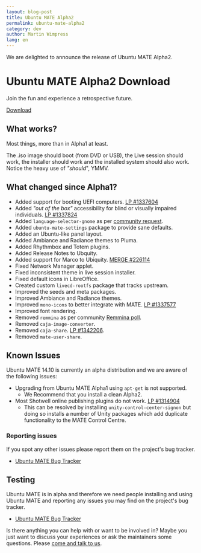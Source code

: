 ```yaml
---
layout: blog-post
title: Ubuntu MATE Alpha2
permalink: ubuntu-mate-alpha2
category: dev
author: Martin Wimpress
lang: en
---
```


We are delighted to announce the release of Ubuntu MATE Alpha2.

<div class="bs-component">
    <div class="jumbotron">
        <h1>Ubuntu MATE Alpha2 Download</h1>
        <p>Join the fun and experience a retrospective future.</p>
        <a href="/utopic/" class="btn btn-primary btn-lg">Download</a>
        </p>
    </div>
</div>

## What works?

Most things, more than in Alpha1 at least.

The .iso image should boot (from DVD or USB), the Live session should
work, the installer should work and the installed system should also
work. Notice the heavy use of *"should*", YMMV.

## What changed since Alpha1?

  * Added support for booting UEFI computers. [LP #1337604](https://bugs.launchpad.net/ubuntu-mate/+bug/1337604)
  * Added *"out of the box"* accessibility for blind or visually impaired individuals. [LP #1337824](https://bugs.launchpad.net/ubuntu-mate/+bug/1337824)
  * Added `language-selector-gnome` as per [community request](https://plus.google.com/104108115467526996500/posts/5gmt5y4893m).
  * Added `ubuntu-mate-settings` package to provide sane defaults.
  * Added an Ubuntu-like panel layout.
  * Added Ambiance and Radiance themes to Pluma.
  * Added Rhythmbox and Totem plugins.
  * Added Release Notes to Ubquity.
  * Added support for Marco to Ubiquity. [MERGE #226114](https://code.launchpad.net/~ubuntu-mate-dev/ubiquity/ubiquity-marco/+merge/226114)
  * Fixed Network Manager applet.
  * Fixed inconsistent theme in live session installer.
  * Fixed default icons in LibreOffice.
  * Created custom `livecd-rootfs` package that tracks upstream.
  * Improved the seeds and meta packages.
  * Improved Ambiance and Radiance themes.
  * Improved `mono-icons` to better integrate with MATE. [LP #1337577](https://bugs.launchpad.net/ubuntu-mate/+bug/1337577)
  * Improved font rendering.
  * Removed `remmina` as per community [Remmina poll](https://plus.google.com/103917631499285627130/posts/gFv4xRH16P8).
  * Removed `caja-image-converter`.
  * Removed `caja-share`. [LP #1342206](https://bugs.launchpad.net/ubuntu-mate/+bug/1342206).
  * Removed `mate-user-share`.

## Known Issues

Ubuntu MATE 14.10 is currently an alpha distribution and we are aware of the following issues:

  * Upgrading from Ubuntu MATE Alpha1 using `apt-get` is not supported.
    * We Recommend that you install a clean Alpha2.
  * Most Shotwell online publishing plugins do not work. [LP #1314904 ](https://bugs.launchpad.net/ubuntu/+source/shotwell/+bug/1314904)
    * This can be resolved by installing `unity-control-center-signon` but doing so installs a number of Unity packages which add duplicate functionality to the MATE Control Centre.

### Reporting issues

If you spot any other issues please report them on the project's bug tracker. 

  * [Ubuntu MATE Bug Tracker](https://bugs.launchpad.net/ubuntu-mate)

## Testing

Ubuntu MATE is in alpha and therefore we need people installing and
using Ubuntu MATE and reporting any issues you may find on the
project's bug tracker.

  * [Ubuntu MATE Bug Tracker](https://bugs.launchpad.net/ubuntu-mate)

Is there anything you can help with or want to be involved in? Maybe
you just want to discuss your experiences or ask the maintainers some
questions. Please [come and talk to us](/community/).

